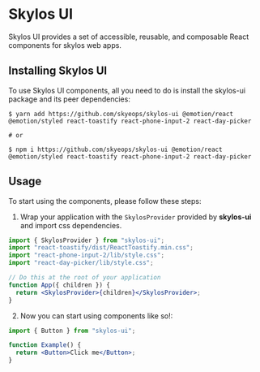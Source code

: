 # Skylos UI

Skylos UI provides a set of accessible, reusable, and composable React components for skylos web apps.

## Installing Skylos UI

To use Skylos UI components, all you need to do is install the skylos-ui package and its peer dependencies:

```
$ yarn add https://github.com/skyeops/skylos-ui @emotion/react @emotion/styled react-toastify react-phone-input-2 react-day-picker

# or

$ npm i https://github.com/skyeops/skylos-ui @emotion/react @emotion/styled react-toastify react-phone-input-2 react-day-picker
```

## Usage

To start using the components, please follow these steps:

1. Wrap your application with the `SkylosProvider` provided by
   **skylos-ui** and import css dependencies.

```jsx
import { SkylosProvider } from "skylos-ui";
import "react-toastify/dist/ReactToastify.min.css";
import "react-phone-input-2/lib/style.css";
import "react-day-picker/lib/style.css";

// Do this at the root of your application
function App({ children }) {
  return <SkylosProvider>{children}</SkylosProvider>;
}
```

2. Now you can start using components like so!:

```jsx
import { Button } from "skylos-ui";

function Example() {
  return <Button>Click me</Button>;
}
```

